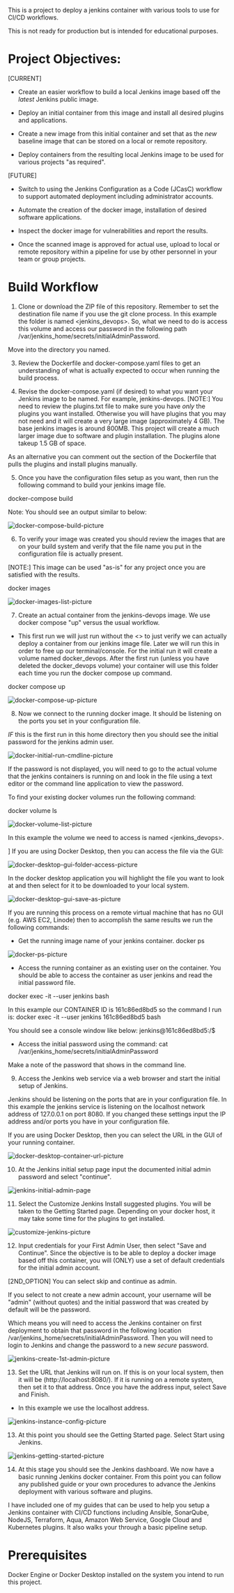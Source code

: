 This is a project to deploy a jenkins container with various tools to use for CI/CD workflows.

This is not ready for production but is intended for educational purposes.

# Project Objectives:
[CURRENT]
- Create an easier workflow to build a local Jenkins image based off the *latest* Jenkins public image.

- Deploy an initial container from this image and install all desired plugins and applications.

- Create a new image from this initial container and set that as the *new* baseline image that can be stored on a local or remote repository.

- Deploy containers from the resulting local Jenkins image to be used for various projects "as required".


[FUTURE]

- Switch to using the Jenkins Configuration as a Code (JCasC) workflow to support automated deployment including administrator accounts.

- Automate the creation of the docker image, installation of desired software applications.

- Inspect the docker image for vulnerabilities and report the results.

- Once the scanned image is approved for actual use, upload to local or remote repository within a pipeline for use by other personnel in your team or group projects.

# Build Workflow
1. Clone or download the ZIP file of this repository. Remember to set the destination file name if you use the git clone process. In this example the folder is named <jenkins_devops>. So, what we need to do is access this volume and access our password in the following path /var/jenkins_home/secrets/initialAdminPassword. 

 Move into the directory you named.

3. Review the Dockerfile and docker-compose.yaml files to get an understanding of
what is actually expected to occur when running the build process.

4. Revise the docker-compose.yaml (if desired) to what you want your Jenkins image to be named. For example, jenkins-devops. [NOTE:] You need to review the plugins.txt file to make sure you have *only* the plugins you want installed. Otherwise you will have plugins that you may not need and it will create a very large image (approximately 4 GB). The base jenkins images is around 800MB. This project will create a  much larger image due to software and plugin installation. The plugins alone takeup 1.5 GB of space.

As an alternative you can comment out the section of the Dockerfile that pulls the plugins and install plugins manually. 

5. Once you have the configuration files setup as you want, then run the following command to build your jenkins image file.

docker-compose build

Note: You should see an output similar to below:


![docker-compose-build-picture](./graphics/docker-compose-build-jenkins-screenshot.png)

6. To verify your image was created you should review the images that are on your build system
and verify that the file name you put in the configuration file is actually present.

[NOTE:] This image can be used "as-is" for any project once you are satisfied with the results.

docker images

![docker-images-list-picture](./graphics/docker-images-list-screenshot.png)

7. Create an actual container from the jenkins-devops image. We use docker compose "up" versus the usual <docker run > workflow.

- This first run we will just run <docker compose up> without the <> to just verify we can actually deploy a container from our jenkins image file. Later we will run this <detached> in order to free up our terminal/console. For the initial run it will create a volume named docker_devops. After the first run (unless you have deleted the docker_devops volume) your container will use this folder each time you run the docker compose up command.

docker compose up

![docker-compose-up-picture](./graphics/docker-compose-up-screenshot.png)

8. Now we connect to the running docker image. It should be listening on the ports you set in your configuration file.

*IF* this is the first run in this home directory then you should see the initial password for the jenkins admin user.

![docker-initial-run-cmdline-picture](./graphics/jenkins-initial-password-screenshot.png)

If the password is not displayed, you will need to go to the actual volume that the jenkins containers <home directory> is running on and look in the file using a text editor or the <cat> command line application to view the password.

To find your existing docker volumes run the following command:

docker volume ls

![docker-volume-list-picture](./graphics/docker-volume-list-screenshot.png)

In this example the volume we need to access is named <jenkins_devops>.

] If you are using Docker Desktop, then you can access the file via the GUI:

![docker-desktop-gui-folder-access-picture](./graphics/docker-desktop-access-secrets-folder-screenshot.png)

In the docker desktop application you will highlight the file you want to look at and then select for it to be downloaded to your local system.

![docker-desktop-gui-save-as-picture](./graphics/docker-desktop-save-as-screenshot.png)

If you are running this process on a remote virtual machine that has no GUI (e.g. AWS EC2, Linode) then to accomplish the same results we run the following commands:

- Get the running image name of your jenkins container.
docker ps

![docker-ps-picture](./graphics/docker-ps-screenshot.png)

- Access the running container as an existing user on the container. You should be able to access the container as user
jenkins and read the initial password file.

docker exec -it --user jenkins <CONTAINER ID> bash

In this example our CONTAINER ID is 161c86ed8bd5 so the command I run is:
 docker exec -it --user jenkins 161c86ed8bd5 bash

You should see a console window like below:
jenkins@161c86ed8bd5:/$

- Access the initial password using the <cat> command:
cat /var/jenkins_home/secrets/initialAdminPassword 

Make a note of the password that shows in the command line.

9. Access the Jenkins web service via a web browser and start the initial setup of Jenkins.

Jenkins should be listening on the ports that are in your configuration file. In this example the jenkins service is listening on the localhost network address of 127.0.0.1 on port 8080. If you changed these settings input the IP address and/or ports you have in your configuration file.

If you are using Docker Desktop, then you can select the URL in the GUI of your running container.

![docker-desktop-container-url-picture](./graphics/docker-desktop-container-url-screenshot.png)

10. At the Jenkins initial setup page input the documented initial admin password and select "continue".

![jenkins-initial-admin-page](./graphics/jenkins-initial-setup-screenshot.png)

11. Select the Customize Jenkins Install suggested plugins. You will be taken to the Getting Started page. Depending on your docker host, it may take some time for the plugins to get installed.

![customize-jenkins-picture](./graphics/customize-jenkins-screenshot.png)

12. Input credentials for your First Admin User, then select "Save and Continue". Since the objective is to be able to deploy a docker image based off this container, you will (ONLY) use a set of default credentials for the initial admin account. 

[2ND_OPTION] You can select skip and continue as admin. 

If you select to not create a new admin account, your username will be "admin" (without quotes) and the initial password that was created by default will be the password. 

Which means you will need to access the Jenkins container on first deployment to obtain that password in the following location /var/jenkins_home/secrets/initialAdminPassword. Then you will need to login to Jenkins and change the password to a new *secure* password.

![jenkins-create-1st-admin-picture](./graphics/jenkins-create-first-admin-screenshot.png)

13. Set the URL that Jenkins will run on. If this is on your local system, then it will be (http://localhost:8080/). If it is running on a remote system, then set it to that address. Once you have the address input, select Save and Finish.

* In this example we use the localhost address.

![jenkins-instance-config-picture](./graphics/jenkins-instance-config-screenshot.png)

13. At this point you should see the Getting Started page. Select Start using Jenkins.

![jenkins-getting-started-picture](./graphics/jenkins-is-ready-screenshot.png)

14. At this stage you should see the Jenkins dashboard. We now have a basic running Jenkins docker container. From this point you can follow any published guide or your own procedures to advance the Jenkins deployment with various software and plugins.

I have included one of my guides that can be used to help you setup a Jenkins container with CI/CD functions including Ansible, SonarQube, NodeJS, Terraform, Aqua, Amazon Web Service, Google Cloud and Kubernetes plugins. It also walks your through a basic pipeline setup.

# Prerequisites
Docker Engine or Docker Desktop installed on the system you intend to run this project.


